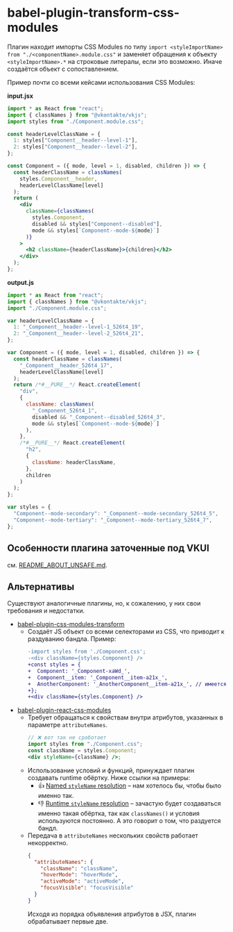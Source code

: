 # babel-plugin-transform-css-modules

Плагин находит импорты CSS Modules по типу `import <styleImportName> from "./<componentName>.module.css"` и заменяет
обращения к объекту `<styleImportName>.*` на строковые литералы, если это возможно. Иначе создаётся объект с
сопоставлением.

Пример почти со всеми кейсами использования CSS Modules:

**input.jsx**

```jsx
import * as React from "react";
import { classNames } from "@vkontakte/vkjs";
import styles from "./Component.module.css";

const headerLevelClassName = {
  1: styles["Component__header--level-1"],
  2: styles["Component__header--level-2"],
};

const Component = ({ mode, level = 1, disabled, children }) => {
  const headerClassName = classNames(
    styles.Component__header,
    headerLevelClassName[level]
  );
  return (
    <div
      className={classNames(
        styles.Component,
        disabled && styles["Component--disabled"],
        mode && styles[`Component--mode-${mode}`]
      )}
    >
      <h2 className={headerClassName}>{children}</h2>
    </div>
  );
};
```

**output.js**

```js
import * as React from "react";
import { classNames } from "@vkontakte/vkjs";
import "./Component.module.css";

var headerLevelClassName = {
  1: "_Component__header--level-1_526t4_19",
  2: "_Component__header--level-2_526t4_21",
};

var Component = ({ mode, level = 1, disabled, children }) => {
  const headerClassName = classNames(
    "_Component__header_526t4_17",
    headerLevelClassName[level]
  );
  return /*#__PURE__*/ React.createElement(
    "div",
    {
      className: classNames(
        "_Component_526t4_1",
        disabled && "_Component--disabled_526t4_3",
        mode && styles[`Component--mode-${mode}`]
      ),
    },
    /*#__PURE__*/ React.createElement(
      "h2",
      {
        className: headerClassName,
      },
      children
    )
  );
};

var styles = {
  "Component--mode-secondary": "_Component--mode-secondary_526t4_5",
  "Component--mode-tertiary": "_Component--mode-tertiary_526t4_7",
};
```

## Особенности плагина заточенные под VKUI

см. [README_ABOUT_UNSAFE.md](./README_ABOUT_UNSAFE.md).

## Альтернативы

Существуют аналогичные плагины, но, к сожалению, у них свои требования и недостатки.

- [babel-plugin-css-modules-transform](https://github.com/michalkvasnicak/babel-plugin-css-modules-transform)
  - Создаёт JS объект со всеми селекторами из CSS, что приводит к раздуванию бандла. Пример:
    ```diff
    -import styles from './Component.css';
    -<div className={styles.Component} />
    +const styles = {
    +  Component: '_Component-xaWd_',
    +  Component__item: '_Component__item-a21x_',
    +  AnotherComponent: '_AnotherComponent__item-a21x_', // имеется ввиду зависимость `.AnotherComponent > .Component { color: tomato }`
    +};
    +<div className={styles.Component} />
    ```
- [babel-plugin-react-css-modules](https://github.com/gajus/babel-plugin-react-css-modules)
  - Требует обращаться к свойствам внутри атрибутов, указанных в параметре `attributeNames`.
    ```jsx
    // ❌ вот так не сработает
    import styles from "./Component.css";
    const className = styles.Component;
    <div styleName={className} />;
    ```
  - Использование условий и функций, принуждает плагин создавать runtime обёртку. Ниже ссылки на примеры:
    - 👍 [Named `styleName` resolution](https://github.com/gajus/babel-plugin-react-css-modules#named-stylename-resolution) –
      нам хотелось бы, чтобы было именно так.
    - 👎 [Runtime `styleName` resolution](https://github.com/gajus/babel-plugin-react-css-modules#runtime-stylename-resolution) –
      зачастую будет создаваться именно такая обёртка, так как `classNames()` и условия используются постоянно. А это
      говорит о том, что раздуется бандл.
  - Передача в `attributeNames` нескольких свойств работает некорректно.
    ```json
    {
      "attributeNames": {
        "className": "className",
        "hoverMode": "hoverMode",
        "activeMode": "activeMode",
        "focusVisible": "focusVisible"
      }
    }
    ```
    Исходя из порядка объявления атрибутов в JSX, плагин обрабатывает первые две.

